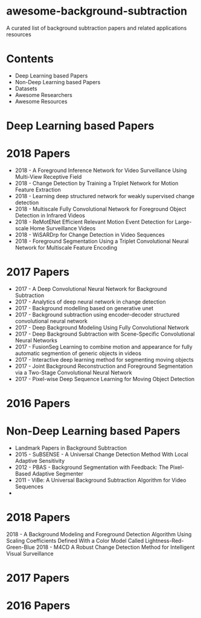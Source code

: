 # awesome-background-subtraction
A curated list of background subtraction papers and related applications resources
# Contents
 - Deep Learning based Papers
 - Non-Deep Learning based Papers
 - Datasets
 - Awesome Researchers
 - Awesome Resources

# Deep Learning based Papers
# 2018 Papers
- 2018 - A Foreground Inference Network for Video Surveillance Using Multi-View Receptive Field
- 2018 - Change Detection by Training a Triplet Network for Motion Feature Extraction
- 2018 - Learning deep structured network for weakly supervised change detection
- 2018 - Multiscale Fully Convolutional Network for Foreground Object Detection in Infrared Videos
- 2018 - ReMotENet Efficient Relevant Motion Event Detection for Large-scale Home Surveillance Videos
- 2018 - WiSARDrp for Change Detection in Video Sequences
- 2018 - Foreground Segmentation Using a Triplet Convolutional Neural Network for Multiscale Feature Encoding

# 2017 Papers
- 2017 - A Deep Convolutional Neural Network for Background Subtraction
- 2017 - Analytics of deep neural network in change detection
- 2017 - Background modelling based on generative unet
- 2017 - Background subtraction using encoder-decoder structured convolutional neural network
- 2017 - Deep Background Modeling Using Fully Convolutional Network
- 2017 - Deep Background Subtraction with Scene-Specific Convolutional Neural Networks
- 2017 - FusionSeg Learning to combine motion and appearance for fully automatic segmention of generic objects in videos
- 2017 - Interactive deep learning method for segmenting moving objects
- 2017 - Joint Background Reconstruction and Foreground Segmentation via a Two-Stage Convolutional Neural Network
- 2017 - Pixel-wise Deep Sequence Learning for Moving Object Detection

# 2016 Papers

# Non-Deep Learning based Papers
- Landmark Papers in Background Subtraction
- 2015 - SuBSENSE - A Universal Change Detection Method With Local Adaptive Sensitivity
- 2012 - PBAS - Background Segmentation with Feedback: The Pixel-Based Adaptive Segmenter
- 2011 - ViBe: A Universal Background Subtraction Algorithm for Video Sequences
- 

# 2018 Papers
2018 - A Background Modeling and Foreground Detection Algorithm Using Scaling Coefficients Defined With a Color Model Called Lightness-Red-Green-Blue
2018 - M4CD A Robust Change Detection Method for Intelligent Visual Surveillance

# 2017 Papers
# 2016 Papers

